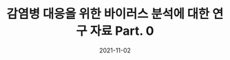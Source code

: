 ---
output: true
search: false
title:  "감염병 대응을 위한 바이러스 분석에 대한 연구 자료 Part. 0"
date:   2021-11-02
categories: results
sourceUrl: https://github.com/hike-lab/covid19-cluster-infection/blob/main/analysis_data/202202_202202_%EC%A3%BC%EB%AF%BC%EB%93%B1%EB%A1%9D%EC%9D%B8%EA%B5%AC%EB%B0%8F%EC%84%B8%EB%8C%80%ED%98%84%ED%99%A9_%EC%9B%94%EA%B0%84.csv
---